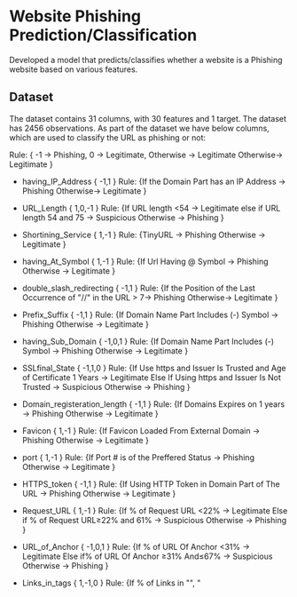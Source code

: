 # Website Phishing Prediction/Classification

Developed a model that predicts/classifies whether a website is a Phishing website based on various features.

## Dataset
The dataset contains 31 columns, with 30 features and 1 target. The dataset has 2456 observations. As part of the dataset we have below columns, which are used to classify the URL as phishing or not:

Rule: { -1 → Phishing, 0 → Legitimate, Otherwise → Legitimate   Otherwise→ Legitimate }



* having_IP_Address { -1,1 }  Rule: {If the Domain Part has an IP Address → Phishing   Otherwise→ Legitimate }

* URL_Length { 1,0,-1 }   Rule: {If URL length <54 → Legitimate  else if URL length 54 and 75 → Suspicious   Otherwise → Phishing }

* Shortining_Service { 1,-1 }   Rule: {TinyURL → Phishing   Otherwise → Legitimate }

* having_At_Symbol { 1,-1 }   Rule: {If Url Having @ Symbol → Phishing   Otherwise → Legitimate }

* double_slash_redirecting { -1,1 }   Rule:  {If the Position of the Last Occurrence of "//" in the URL > 7→ Phishing      Otherwise→ Legitimate }

* Prefix_Suffix { -1,1 }    Rule:  {If Domain Name Part Includes (-) Symbol → Phishing    Otherwise → Legitimate }

* having_Sub_Domain { -1,0,1 }    Rule: {If Domain Name Part Includes (-) Symbol → Phishing     Otherwise → Legitimate }

* SSLfinal_State { -1,1,0 }   Rule: {If Use https and Issuer Is Trusted and Age of Certificate 1 Years → Legitimate    Else If Using https and Issuer Is Not Trusted  → Suspicious       Otherwise → Phishing }

* Domain_registeration_length { -1,1 }    Rule: {If Domains Expires on 1 years → Phishing    Otherwise → Legitimate }

* Favicon { 1,-1 }    Rule: {If Favicon Loaded From External Domain → Phishing     Otherwise → Legitimate }


* port { 1,-1 }   Rule: {If Port # is of the Preffered Status → Phishing     Otherwise → Legitimate }

* HTTPS_token { -1,1 }    Rule: {If Using HTTP Token in Domain Part of The URL → Phishing     Otherwise → Legitimate }

* Request_URL { 1,-1 }    Rule: {If % of Request URL <22% → Legitimate     Else if % of Request URL≥22% and 61% → Suspicious     Otherwise → Phishing  }


* URL_of_Anchor { -1,0,1 }    Rule:  {If % of URL Of Anchor <31%  → Legitimate      Else if% of URL Of Anchor ≥31% And≤67% → Suspicious       Otherwise → Phishing }

* Links_in_tags { 1,-1,0 }    Rule: {If % of Links in "<Meta>", "<Script>" and "<Link>"<17%  → Legitimate     Else if % of Links in <Meta>", "<Script>" and "<Link>" ≥17% And≤81% → Suspicious      Otherwise → Phishing }

* SFH { -1,1,0 }    Rule: {If SFH is "about: blank" Or Is Empty → Phishing      Else if SFH Refers To A Different Domain → Suspicious      Otherwise  → Legitimate }

* Submitting_to_email { -1,1 }    Rule: {If Using "mail()" or "mailto:" Function to Submit User Information → Phishing     Otherwise  → Legitimate }

* Abnormal_URL { -1,1 }   Rule: {If The Host Name Is Not Included In URL → Phishing     Otherwise → Legitimate }

* Redirect { 0,1 }    Rule: {If #ofRedirect Page≤1 → Legitimate     Else if #of Redirect Page≥2 And<4 → Suspicious     Otherwise → Phishing }

* on_mouseover { 1,-1 }   Rule: {If onMouseOver Changes Status Bar → Phishing      Else if It Does't Change Status Bar → Legitimate }

* RightClick { 1,-1 }   Rule: {If Right Click Disabled → Phishing     Otherwise → Legitimate }


* popUpWidnow { 1,-1 }    Rule: {If Popoup Window Contains Text Fields→ Phishing      Otherwise → Legitimate }

* Iframe { 1,-1 }   Rule: {If Using iframe → Phishing     Otherwise → Legitimate }

* age_of_domain { -1,1 }    Rule: {If Age Of Domain≥6 months → Legitimate     Otherwise → Phishing }

* DNSRecord { -1,1 }    Rule: {If no DNS Record For The Domain → Phishing     Otherwise → Legitimate }

* web_traffic { -1,0,1 }    Rule: {If Website Rank<100,000 → Legitimate     Else if Website Rank>100,000 → Suspicious     Otherwise → Phishing }

* Page_Rank { -1,1 }    Rule: {If PageRank<0.2 → Phishing     Otherwise → Legitimate  }

* Google_Index { 1,-1 }   Rule: {If Webpage Indexed by Google → Legitimate      Otherwise → Phishing }

* Links_pointing_to_page { 1,0,-1 }   Rule: {If #Of Link Pointing to The Webpage=0 → Phishing     Else if #Of Link Pointing to The Webpage>0 and≤2 → Suspicious     Otherwise → Legitimate }

* Statistical_report { -1,1 }   Rule: {If Host Belongs to Top Phishing IPs or Top Phishing Domains → Phishing     Otherwise → Legitimate }

* Result { -1,0 }   Rule: {If  0 → Phishing    Else If 1 → Legitimate }
